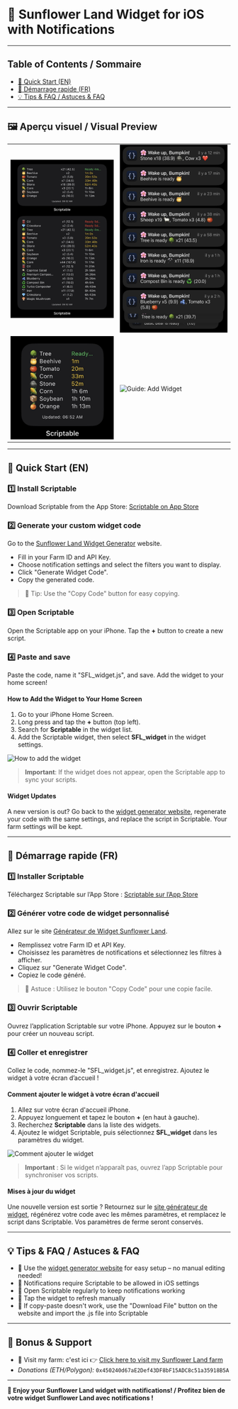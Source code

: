 # 🌻 Sunflower Land Widget for iOS with Notifications

---

## Table of Contents / Sommaire

- [🌻 Quick Start (EN)](#quick-start-en)
- [🌻 Démarrage rapide (FR)](#demarrage-rapide-fr)
- [💡 Tips & FAQ / Astuces & FAQ](#tips--faq--astuces--faq)

---

## 🖼️ Aperçu visuel / Visual Preview

<table>
  <tr>
    <td><img src="IMG_9819.jpg" alt="Sunflower Land Widget - Screenshot 1" width="300" /></td>
    <td><img src="IMG_9836.jpg" alt="Sunflower Land Widget - Screenshot 3" width="300" /></td>
  </tr>
  <tr>
    <td><img src="IMG_9820.jpg" alt="Sunflower Land Widget - Screenshot 2" width="300" /></td>
    <td><img src="https://github.com/UsernameYann/Sunflower-Land-Widget-for-iOS/blob/main/guide_widget.gif?raw=true" alt="Guide: Add Widget" width="320" /></td>
  </tr>
</table>

---

## 🌻 Quick Start (EN)

### 1️⃣ Install Scriptable

Download Scriptable from the App Store: [Scriptable on App Store](https://apps.apple.com/app/scriptable/id1405459188)

### 2️⃣ Generate your custom widget code

Go to the [Sunflower Land Widget Generator](https://usernameyann.github.io/Sunflower-Land-Widget-for-iOS/index.html) website.

- Fill in your Farm ID and API Key.
- Choose notification settings and select the filters you want to display.
- Click "Generate Widget Code".
- Copy the generated code.

> 📱 Tip: Use the "Copy Code" button for easy copying.

### 3️⃣ Open Scriptable

Open the Scriptable app on your iPhone. Tap the **+** button to create a new script.

### 4️⃣ Paste and save

Paste the code, name it "SFL_widget.js", and save. Add the widget to your home screen!

#### How to Add the Widget to Your Home Screen
1. Go to your iPhone Home Screen.
2. Long press and tap the **+** button (top left).
3. Search for **Scriptable** in the widget list.
4. Add the Scriptable widget, then select **SFL_widget** in the widget settings.

![How to add the widget](guide_widget.gif)

> **Important**: If the widget does not appear, open the Scriptable app to sync your scripts.

#### Widget Updates
A new version is out? Go back to the [widget generator website](https://usernameyann.github.io/Sunflower-Land-Widget-for-iOS/index.html), regenerate your code with the same settings, and replace the script in Scriptable. Your farm settings will be kept.

---

## 🌻 Démarrage rapide (FR)

### 1️⃣ Installer Scriptable

Téléchargez Scriptable sur l’App Store : [Scriptable sur l’App Store](https://apps.apple.com/app/scriptable/id1405459188)

### 2️⃣ Générer votre code de widget personnalisé

Allez sur le site [Générateur de Widget Sunflower Land](https://usernameyann.github.io/Sunflower-Land-Widget-for-iOS/index.html).

- Remplissez votre Farm ID et API Key.
- Choisissez les paramètres de notifications et sélectionnez les filtres à afficher.
- Cliquez sur "Generate Widget Code".
- Copiez le code généré.

> 📱 Astuce : Utilisez le bouton "Copy Code" pour une copie facile.

### 3️⃣ Ouvrir Scriptable

Ouvrez l’application Scriptable sur votre iPhone. Appuyez sur le bouton **+** pour créer un nouveau script.

### 4️⃣ Coller et enregistrer

Collez le code, nommez-le "SFL_widget.js", et enregistrez. Ajoutez le widget à votre écran d’accueil !

#### Comment ajouter le widget à votre écran d'accueil
1. Allez sur votre écran d'accueil iPhone.
2. Appuyez longuement et tapez le bouton **+** (en haut à gauche).
3. Recherchez **Scriptable** dans la liste des widgets.
4. Ajoutez le widget Scriptable, puis sélectionnez **SFL_widget** dans les paramètres du widget.

![Comment ajouter le widget](guide_widget.gif)

> **Important** : Si le widget n’apparaît pas, ouvrez l’app Scriptable pour synchroniser vos scripts.

#### Mises à jour du widget
Une nouvelle version est sortie ? Retournez sur le [site générateur de widget](https://usernameyann.github.io/Sunflower-Land-Widget-for-iOS/index.html), régénérez votre code avec les mêmes paramètres, et remplacez le script dans Scriptable. Vos paramètres de ferme seront conservés.

---

## 💡 Tips & FAQ / Astuces & FAQ

- 🌻 Use the [widget generator website](https://usernameyann.github.io/Sunflower-Land-Widget-for-iOS/index.html) for easy setup – no manual editing needed!
- 🔔 Notifications require Scriptable to be allowed in iOS settings
- 📲 Open Scriptable regularly to keep notifications working
- 🔄 Tap the widget to refresh manually
- 📱 If copy-paste doesn't work, use the "Download File" button on the website and import the .js file into Scriptable

---

## 🌻 Bonus & Support

- 👋 Visit my farm: c'est ici 👉 [Click here to visit my Sunflower Land farm](https://sunflower-land.com/play/#/visit/6826774918530594)
- _Donations (ETH/Polygon):_ `0x450240d67aE2Def43DF8bF15ADC8c51a35918B5A`

---

**🎉 Enjoy your Sunflower Land widget with notifications! / Profitez bien de votre widget Sunflower Land avec notifications !**


